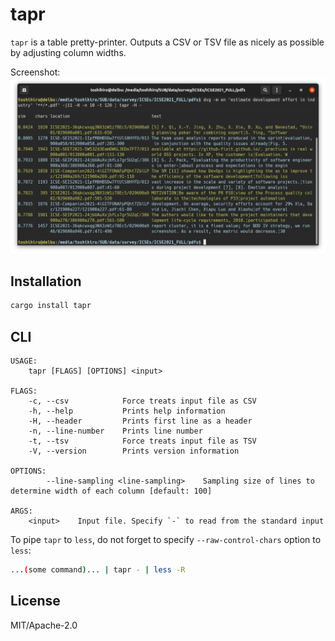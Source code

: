 # tapr

`tapr` is a table pretty-printer. Outputs a CSV or TSV file as nicely as possible by adjusting column widths.

Screenshot:  
![](docs/images/run1u.png)

## Installation

```sh
cargo install tapr
```

## CLI

```
USAGE:
    tapr [FLAGS] [OPTIONS] <input>

FLAGS:
    -c, --csv            Force treats input file as CSV
    -h, --help           Prints help information
    -H, --header         Prints first line as a header
    -n, --line-number    Prints line number
    -t, --tsv            Force treats input file as TSV
    -V, --version        Prints version information

OPTIONS:
        --line-sampling <line-sampling>    Sampling size of lines to determine width of each column [default: 100]

ARGS:
    <input>    Input file. Specify `-` to read from the standard input
```

To pipe `tapr` to `less`, do not forget to specify `--raw-control-chars` option to `less`:

```sh
...(some command)... | tapr - | less -R
```

## License

MIT/Apache-2.0
